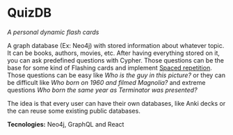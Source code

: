 # QuizDB

_A personal dynamic flash cards_

A graph database (Ex: Neo4j) with stored information about whatever topic. It
can be books, authors, movies, etc. After having everything stored on it, you
can ask predefined questions with Cypher. Those questions can be the base for
some kind of Flashing cards and implement [Spaced
repetition](https://en.wikipedia.org/wiki/Spaced_repetition). Those questions
can be easy like *Who is the guy in this picture?* or they can be difficult
like *Who born on 1960 and filmed Magnolia?* and extreme questions *Who born the
same year as Terminator was presented?*

The idea is that every user can have their own databases, like Anki decks or
the can reuse some existing public databases.

**Tecnologies:** Neo4j, GraphQL and React
